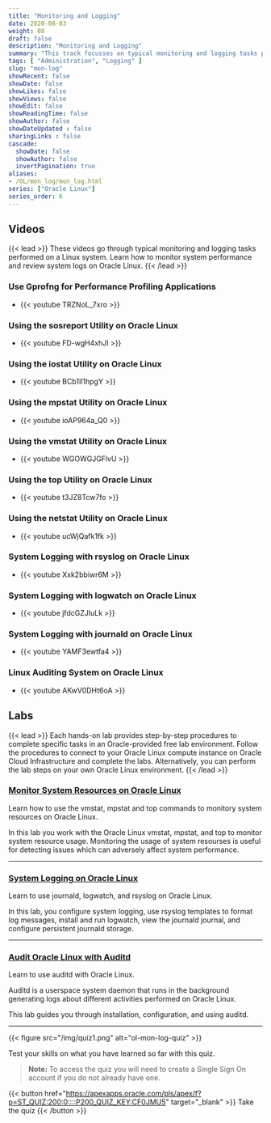 ```yaml
---
title: "Monitoring and Logging"
date: 2020-08-03
weight: 08
draft: false
description: "Monitoring and Logging"
summary: "This track focusses on typical monitoring and logging tasks performed on a Linux system. Learn how to monitor system performance and review system logs on Oracle Linux."
tags: [ "Administration", "Logging" ]
slug: "mon-log"
showRecent: false
showDate: false
showLikes: false
showViews: false
showEdit: false
showReadingTime: false
showAuthor: false
showDateUpdated : false
sharingLinks : false
cascade:
  showDate: false
  showAuthor: false
  invertPagination: true
aliases:
- /OL/mon_log/mon_log.html
series: ["Oracle Linux"]
series_order: 6
---
```


## Videos

{{< lead >}} These videos go through typical monitoring and logging tasks performed on a Linux system. Learn how to monitor system performance and review system logs on Oracle Linux. {{< /lead >}}

### Use Gprofng for Performance Profiling Applications

- {{< youtube TRZNoL_7xro >}}

### Using the sosreport Utility on Oracle Linux

- {{< youtube FD-wgH4xhJI >}}

### Using the iostat Utility on Oracle Linux

- {{< youtube BCb1Il1hpgY >}}

### Using the mpstat Utility on Oracle Linux

- {{< youtube ioAP964a_Q0 >}}

### Using the vmstat Utility on Oracle Linux

- {{< youtube WGOWGJGFlvU >}}

### Using the top Utility on Oracle Linux

- {{< youtube t3JZ8Tcw7fo >}}

### Using the netstat Utility on Oracle Linux

- {{< youtube ucWjQafk1fk >}}

### System Logging with rsyslog on Oracle Linux

- {{< youtube Xxk2bbiwr6M >}}

### System Logging with logwatch on Oracle Linux

- {{< youtube jfdcGZJIuLk >}}

### System Logging with journald on Oracle Linux

- {{< youtube YAMF3ewtfa4 >}}

### Linux Auditing System on Oracle Linux

- {{< youtube AKwV0DHt6oA >}}

## Labs

{{< lead >}} Each hands-on lab provides step-by-step procedures to complete specific tasks in an Oracle-provided free lab environment. Follow the procedures to connect to your Oracle Linux compute instance on Oracle Cloud Infrastructure and complete the labs. Alternatively, you can perform the lab steps on your own Oracle Linux environment. {{< /lead >}}

### [Monitor System Resources on Oracle Linux](https://luna.oracle.com/lab/73bf7efa-53a1-4528-ad60-5f7b721fc3f8)

Learn how to use the vmstat, mpstat and top commands to monitory system resources on Oracle Linux.

In this lab you work with the Oracle Linux vmstat, mpstat, and top to monitor system resource usage. Monitoring the usage of system resourses is useful for detecting issues which can adversely affect system performance.

---

### [System Logging on Oracle Linux](https://luna.oracle.com/lab/3f0906f5-a80e-418b-a8b4-48c60103c55c)

Learn to use journald, logwatch, and rsyslog on Oracle Linux.

In this lab, you configure system logging, use rsyslog templates to format log messages, install and run logwatch, view the journald journal, and configure persistent journald storage.

---

### [Audit Oracle Linux with Auditd](https://luna.oracle.com/lab/3a72b337-d8c0-41b9-9193-e1bf50ad2ac9)

Learn to use auditd with Oracle Linux.

Auditd is a userspace system daemon that runs in the background generating logs about different activities performed on Oracle Linux.

This lab guides you through installation, configuration, and using auditd.

---

{{< figure src="/img/quiz1.png" alt="ol-mon-log-quiz" >}}

Test your skills on what you have learned so far with this quiz.

> **Note:** To access the quiz you will need to create a Single Sign On account if you do not already have one.

{{< button href="https://apexapps.oracle.com/pls/apex/f?p=ST_QUIZ:200:0::::P200_QUIZ_KEY:CF0JMU5" target="_blank" >}}
Take the quiz
{{< /button >}}
